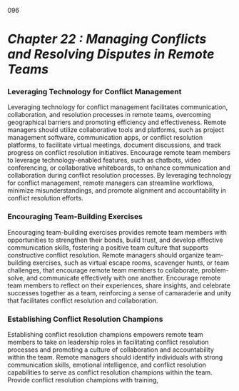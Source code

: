 096


# ***Chapter 22 : Managing Conflicts and Resolving Disputes in Remote Teams***



### **Leveraging Technology for Conflict Management**

Leveraging technology for conflict management facilitates communication, collaboration, and resolution processes in remote teams, overcoming geographical barriers and promoting efficiency and effectiveness. Remote managers should utilize collaborative tools and platforms, such as project management software, communication apps, or conflict resolution platforms, to facilitate virtual meetings, document discussions, and track progress on conflict resolution initiatives. Encourage remote team members to leverage technology-enabled features, such as chatbots, video conferencing, or collaborative whiteboards, to enhance communication and collaboration during conflict resolution processes. By leveraging technology for conflict management, remote managers can streamline workflows, minimize misunderstandings, and promote alignment and accountability in conflict resolution efforts.

### **Encouraging Team-Building Exercises**

Encouraging team-building exercises provides remote team members with opportunities to strengthen their bonds, build trust, and develop effective communication skills, fostering a positive team culture that supports constructive conflict resolution. Remote managers should organize team-building exercises, such as virtual escape rooms, scavenger hunts, or team challenges, that encourage remote team members to collaborate, problem-solve, and communicate effectively with one another. Encourage remote team members to reflect on their experiences, share insights, and celebrate successes together as a team, reinforcing a sense of camaraderie and unity that facilitates conflict resolution and collaboration.

### **Establishing Conflict Resolution Champions**

Establishing conflict resolution champions empowers remote team members to take on leadership roles in facilitating conflict resolution processes and promoting a culture of collaboration and accountability within the team. Remote managers should identify individuals with strong communication skills, emotional intelligence, and conflict resolution capabilities to serve as conflict resolution champions within the team. Provide conflict resolution champions with training, 
